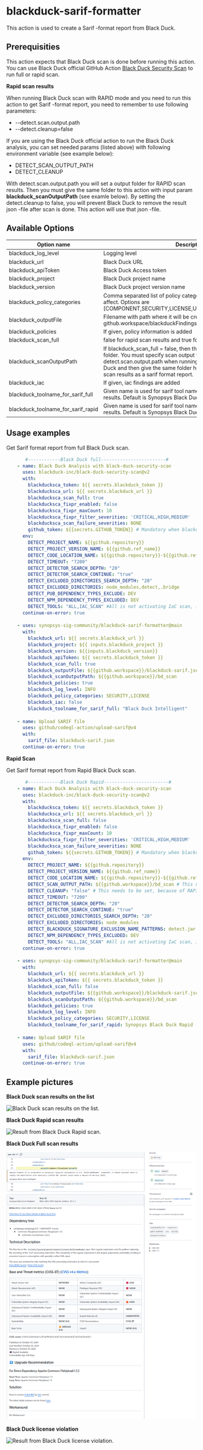 # blackduck-sarif-formatter
This action is used to create a Sarif -format report from Black Duck.

## Prerequisities
This action expects that Black Duck scan is done before running this action. You can use Black Duck official GitHub Action [Black Duck Security Scan](https://github.com/marketplace/actions/black-duck-security-scan) to run full or rapid scan.

**Rapid scan results**

When running Black Duck scan with RAPID mode and you need to run this action to get Sarif -format report, you need to remember to use following parameters:
* --detect.scan.output.path
* --detect.cleanup=false

If you are using the Black Duck official action to run the Black Duck analysis, you can set needed params (listed above) with following environment variable (see example below):
* DETECT_SCAN_OUTPUT_PATH
* DETECT_CLEANUP

With detect.scan.output.path you will set a output folder for RAPID scan results. Then you must give the same folder to this action with input param **blackduck_scanOutputPath** (see examle below). 
By setting the detect.cleanup to false, you will prevent Black Duck to remove the result json -file after scan is done. This action will use that json -file.

## Available Options
| Option name | Description | Default value | Required |
|-------------|-------------|---------------|----------|
| blackduck_log_level | Logging level | DEBUG | false |
| blackduck_url | Black Duck URL| - | true |
| blackduck_apiToken | Black Duck Access token | - | true |
| blackduck_project | Black Duck project name | ${{github.repository}} | false |
| blackduck_version | Black Duck project version name | ${{github.ref_name}} | false |
| blackduck_policy_categories | Comma separated list of policy categories, which violations will affect. Options are [COMPONENT,SECURITY,LICENSE,UNCATEGORIZED,OPERATIONAL] | SECURITY,LICENSE | false |
| blackduck_outputFile | Filename with path where it will be created, example: github.workspace/blackduckFindings.sarif.json | ${{github.workspace}}/blackduckFindings.sarif.json | false
| blackduck_policies | If given, policy information is added | false | false |
| blackduck_scan_full | false for rapid scan results and true for intelligent scan | false | false |
| blackduck_scanOutputPath | If blackduck_scan_full = false, then this is required. Rapid scan output folder. You must specify scan output folder with --detect.scan.output.path when running the Rapid scan with Black Duck and then give the same folder here, if you want to have rapid scan results as a sarif format report.| ${{github.repository}}/bd_scan | false |
| blackduck_iac | If given, iac findings are added | false | false |
| blackduck_toolname_for_sarif_full | Given name is used for sarif tool name for Black Duck full scan results. Default is Synopsys Black Duck Intelligent | Synopsys Black Duck Intelligent  | false |
| blackduck_toolname_for_sarif_rapid | Given name is used for sarif tool name for Black Duck rapid scan results. Default is Synopsys Black Duck Rapid | Synopsys Black Duck Rapid | false

## Usage examples
Get Sarif format report from full Black Duck scan.
```yaml
       #------------Black Duck full------------------------#
    - name: Black Duck Analysis with black-duck-security-scan
      uses: blackduck-inc/black-duck-security-scan@v2
      with:
        blackducksca_token: ${{ secrets.blackduck_token }}
        blackducksca_url: ${{ secrets.blackduck_url }}
        blackducksca_scan_full: true
        blackducksca_fixpr_enabled: false
        blackducksca_fixpr_maxCount: 10
        blackducksca_fixpr_filter_severities: 'CRITICAL,HIGH,MEDIUM'
        blackducksca_scan_failure_severities: NONE
        github_token: ${{secrets.GITHUB_TOKEN}} # Mandatory when blackduck_fixpr_enabled is set to 'true'
      env:
        DETECT_PROJECT_NAME: ${{github.repository}}
        DETECT_PROJECT_VERSION_NAME: ${{github.ref_name}}
        DETECT_CODE_LOCATION_NAME: ${{github.repository}}-${{github.ref_name}}
        DETECT_TIMEOUT: "7200"
        DETECT_DETECTOR_SEARCH_DEPTH: "20"
        DETECT_DETECTOR_SEARCH_CONTINUE: "true"
        DETECT_EXCLUDED_DIRECTORIES_SEARCH_DEPTH: "20"
        DETECT_EXCLUDED_DIRECTORIES: node_modules,detect,.bridge
        DETECT_PUB_DEPENDENCY_TYPES_EXCLUDE: DEV
        DETECT_NPM_DEPENDENCY_TYPES_EXCLUDED: DEV
        DETECT_TOOLS: "ALL,IAC_SCAN" #All is not activating IaC scan, it needs to be activate separately with IAC_SCAN
      continue-on-error: true

    - uses: synopsys-sig-community/blackduck-sarif-formatter@main
      with:
        blackduck_url: ${{ secrets.blackduck_url }}
        blackduck_project: ${{ inputs.blackduck_project }}
        blackduck_version: ${{inputs.blackduck_version}}
        blackduck_apiToken: ${{ secrets.blackduck_token }}
        blackduck_scan_full: true
        blackduck_outputFile: ${{github.workspace}}/blackduck-sarif.json
        blackduck_scanOutputPath: ${{github.workspace}}/bd_scan
        blackduck_policies: true
        blackduck_log_level: INFO
        blackduck_policy_categories: SECURITY,LICENSE
        blackduck_iac: false
        blackduck_toolname_for_sarif_full: "Black Duck Intelligent"

    - name: Upload SARIF file
      uses: github/codeql-action/upload-sarif@v4
      with:
        sarif_file: blackduck-sarif.json
      continue-on-error: true
```

**Rapid Scan**

Get Sarif format report from Rapid Black Duck scan.
```yaml
       #------------Black Duck Rapid------------------------#
    - name: Black Duck Analysis with black-duck-security-scan
      uses: blackduck-inc/black-duck-security-scan@v2
      with:
        blackducksca_token: ${{ secrets.blackduck_token }}
        blackducksca_url: ${{ secrets.blackduck_url }}
        blackducksca_scan_full: false
        blackducksca_fixpr_enabled: false
        blackducksca_fixpr_maxCount: 10
        blackducksca_fixpr_filter_severities: 'CRITICAL,HIGH,MEDIUM'
        blackducksca_scan_failure_severities: NONE
        github_token: ${{secrets.GITHUB_TOKEN}} # Mandatory when blackduck_fixpr_enabled is set to 'true'
      env:
        DETECT_PROJECT_NAME: ${{github.repository}}
        DETECT_PROJECT_VERSION_NAME: ${{github.ref_name}}
        DETECT_CODE_LOCATION_NAME: ${{github.repository}}-${{github.ref_name}}
        DETECT_SCAN_OUTPUT_PATH: ${{github.workspace}}/bd_scan # This needs to be set, because of RAPID scan results
        DETECT_CLEANUP: "false" # This needs to be set, because of RAPID scan results
        DETECT_TIMEOUT: "7200"
        DETECT_DETECTOR_SEARCH_DEPTH: "20"
        DETECT_DETECTOR_SEARCH_CONTINUE: "true"
        DETECT_EXCLUDED_DIRECTORIES_SEARCH_DEPTH: "20"
        DETECT_EXCLUDED_DIRECTORIES: node_modules
        DETECT_BLACKDUCK_SIGNATURE_EXCLUSION_NAME_PATTERNS: detect.jar
        DETECT_NPM_DEPENDENCY_TYPES_EXCLUDED: DEV
        DETECT_TOOLS: "ALL,IAC_SCAN" #All is not activating IaC scan, it needs to be activate separately with IAC_SCAN
      continue-on-error: true

    - uses: synopsys-sig-community/blackduck-sarif-formatter@main
      with:
        blackduck_url: ${{ secrets.blackduck_url }}
        blackduck_apiToken: ${{ secrets.blackduck_token }}
        blackduck_scan_full: false
        blackduck_outputFile: ${{github.workspace}}/blackduck-sarif.json
        blackduck_scanOutputPath: ${{github.workspace}}/bd_scan
        blackduck_policies: true
        blackduck_log_level: INFO
        blackduck_policy_categories: SECURITY,LICENSE
        blackduck_toolname_for_sarif_rapid: Synopsys Black Duck Rapid

    - name: Upload SARIF file
      uses: github/codeql-action/upload-sarif@v4
      with:
        sarif_file: blackduck-sarif.json
      continue-on-error: true
```

## Example pictures

**Black Duck scan results on the list**

![Black Duck scan results on the list.](/examples/BD_results_list.GIF)

**Black Duck Rapid scan results**

![Result from Black Duck Rapid scan.](/examples/BD_Rapid_result.GIF)

**Black Duck Full scan results**

![Result from Black Duck Full scan.](/examples/BD_full_result.GIF)

**Black Duck license violation**

![Result from Black Duck license violation.](/examples/BD_license_violation.GIF)